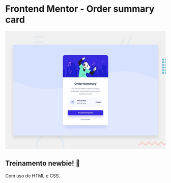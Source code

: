 # Frontend Mentor - Order summary card

![Design preview for the Order summary card coding challenge](./design/desktop-preview.jpg)

## Treinamento newbie! 👋

Com uso de HTML e CSS.

